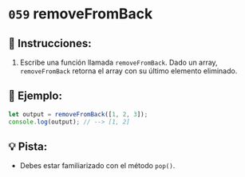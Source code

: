 # `059` removeFromBack

## 📝 Instrucciones:

1. Escribe una función llamada `removeFromBack`. Dado un array, `removeFromBack` retorna el array con su último elemento eliminado.

## 📎 Ejemplo:

```Javascript
let output = removeFromBack([1, 2, 3]);
console.log(output); // --> [1, 2]
```

## 💡 Pista:

+ Debes estar familiarizado con el método `pop()`.
